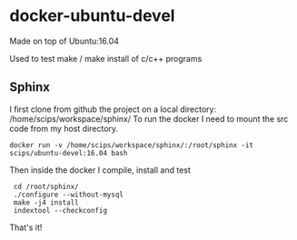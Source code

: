 # docker-ubuntu-devel

Made on top of Ubuntu:16.04

Used to test make / make install of c/c++ programs

## Sphinx

I first clone from github the project on a local directory: /home/scips/workspace/sphinx/
To run the docker I need to mount the src code from my host directory.

    docker run -v /home/scips/workspace/sphinx/:/root/sphinx -it scips/ubuntu-devel:16.04 bash

Then inside the docker I compile, install and test

     cd /root/sphinx/
     ./configure --without-mysql
     make -j4 install
     indextool --checkconfig

That's it!
